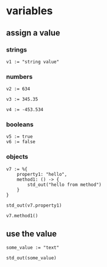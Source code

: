# variables
## assign a value

### strings

```properties
v1 := "string value"
```

### numbers

```properties
v2 := 634
```

```properties
v3 := 345.35
```

```properties
v4 := -453.534
```

### booleans

```properties
v5 := true
v6 := false
```

### objects

```properties
v7 := %{
    property1: "hello",
    method1: () -> {
        std_out("hello from method")
    }
}

std_out(v7.property1)

v7.method1()
```

## use the value

```properties
some_value := "text"

std_out(some_value)
```